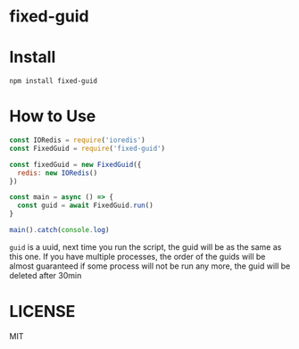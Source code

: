 # fixed-guid

# Install

`npm install fixed-guid`

# How to Use

```javascript
const IORedis = require('ioredis')
const FixedGuid = require('fixed-guid')

const fixedGuid = new FixedGuid({
  redis: new IORedis()
})

const main = async () => {
  const guid = await FixedGuid.run()
}

main().catch(console.log)
```

`guid` is a uuid, next time you run the script, the guid will be as the same as this one.
If you have multiple processes, the order of the guids will be almost guaranteed
if some process will not be run any more, the guid will be deleted after 30min

# LICENSE

MIT